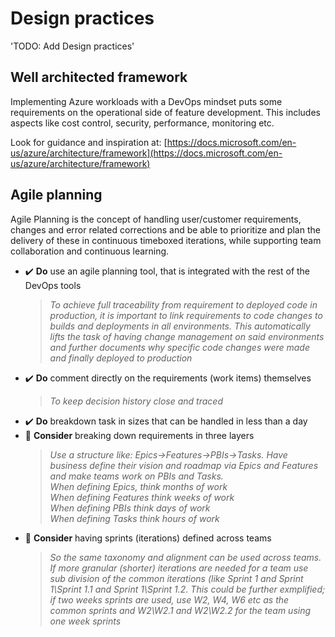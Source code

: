 # Design practices

'TODO: Add Design practices'

## Well architected framework

Implementing Azure workloads with a DevOps mindset puts some requirements on the operational side of feature development. This includes aspects like cost control, security, performance, monitoring etc.

Look for guidance and inspiration at:
[https://docs.microsoft.com/en-us/azure/architecture/framework](https://docs.microsoft.com/en-us/azure/architecture/framework)

## Agile planning

Agile Planning is the concept of handling user/customer requirements, changes and error related corrections and be able to prioritize and plan the delivery of these in continuous timeboxed iterations, while supporting team collaboration and continuous learning.

- ✔️ **Do** use an agile planning tool, that is integrated with the rest of the DevOps tools
    > *To achieve full traceability from requirement to deployed code in production, it is important to link requirements to code changes to builds and deployments in all environments. This automatically lifts the task of having change management on said environments and further documents why specific code changes were made and finally deployed to production*
- ✔️ **Do** comment directly on the requirements (work items) themselves
    > *To keep decision history close and traced*
- ✔️ **Do** breakdown task in sizes that can be handled in less than a day
- 💭 **Consider** breaking down requirements in three layers
    > *Use a structure like: Epics->Features->PBIs->Tasks.
Have business define their vision and roadmap via Epics and Features and make teams work on PBIs and Tasks.<br/>
When defining Epics, think months of work<br/>
When defining Features think weeks of work<br/>
When defining PBIs think days of work<br/>
When defining Tasks think hours of work*
- 💭 **Consider** having sprints (iterations) defined across teams
    > *So the same taxonomy and alignment can be used across teams. If more granular (shorter) iterations are needed for a team use sub division of the common iterations (like Sprint 1 and Sprint 1\Sprint 1.1 and Sprint 1\Sprint 1.2. This could be further exmplified; if two weeks sprints are used, use W2, W4, W6 etc as the common sprints and W2\W2.1 and W2\W2.2 for the team using one week sprints*
